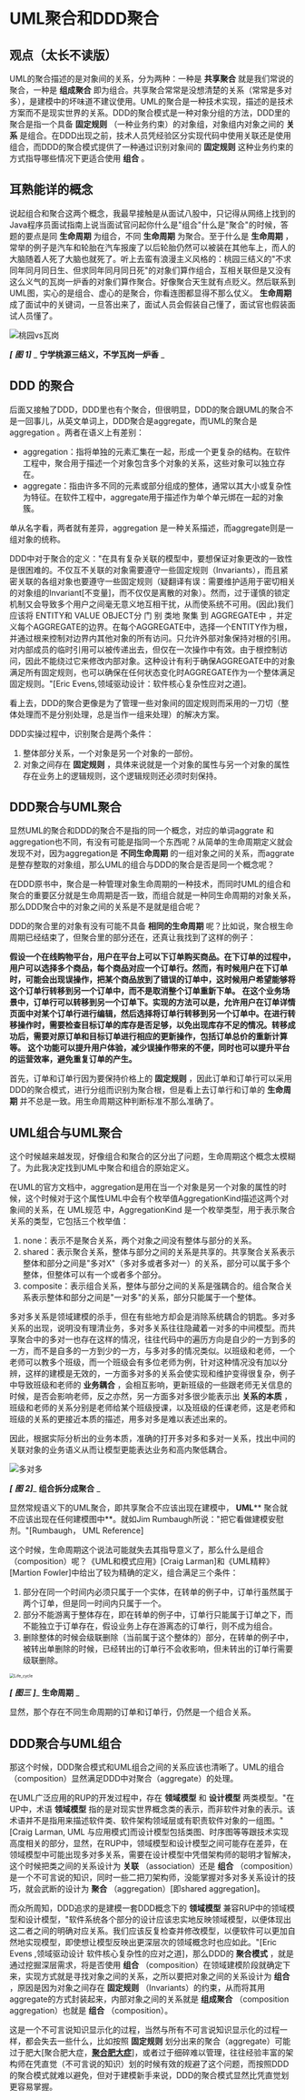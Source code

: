 # UML聚合和DDD聚合

## 观点（太长不读版）

UML的聚合描述的是对象间的关系，分为两种：一种是 **共享聚合** 就是我们常说的聚合，一种是 **组成聚合** 即为组合。共享聚合常常是没想清楚的关系（常常是多对多），是建模中的坏味道不建议使用。UML的聚合是一种技术实现，描述的是技术方案而不是现实世界的关系。DDD的聚合模式是一种对象分组的方法，DDD里的聚合是指一个具备 **固定规则** （一种业务约束）的对象组，对象组内对象之间的 **关系** 是组合。在DDD出现之前，技术人员凭经验区分实现代码中使用关联还是使用组合，而DDD的聚合模式提供了一种通过识别对象间的 **固定规则** 这种业务约束的方式指导哪些情况下更适合使用 **组合** 。

## 耳熟能详的概念

说起组合和聚合这两个概念，我最早接触是从面试八股中，只记得从网络上找到的Java程序员面试指南上说当面试官问起你什么是"组合"什么是"聚合"的时候，答题的要点是同 **生命周期** 为组合，不同 **生命周期** 为聚合。至于什么是 **生命周期** ，常举的例子是汽车和轮胎在汽车报废了以后轮胎仍然可以被装在其他车上，而人的大脑随着人死了大脑也就死了。听上去蛮有浪漫主义风格的：桃园三结义的"不求同年同月同日生、但求同年同月同日死"的对象们算作组合，互相关联但是又没有这么义气的瓦岗一炉香的对象们算作聚合。好像聚合天生就有点贬义。然后联系到UML图，实心的是组合、虚心的是聚合，你看连图都显得不那么仗义。 **生命周期** 成了面试中的关键词，一旦答出来了，面试人员会假装自己懂了，面试官也假装面试人员懂了。

![桃园vs瓦岗](./组合与聚合.assets/桃园vs瓦岗.png)

_**[** __**图**__ **1]**_ _ **宁学桃源三结义，不学瓦岗一炉香** _

## DDD 的聚合

后面又接触了DDD，DDD里也有个聚合，但很明显，DDD的聚合跟UML的聚合不是一回事儿，从英文单词上，DDD聚合是aggregate，而UML的聚合是aggregation 。两者在语义上有差别：

- aggregation：指将单独的元素汇集在一起，形成一个更复杂的结构。在软件工程中，聚合用于描述一个对象包含多个对象的关系，这些对象可以独立存在。
- aggregate：指由许多不同的元素或部分组成的整体，通常以其大小或复杂性为特征。在软件工程中，aggregate用于描述作为单个单元绑在一起的对象簇。

单从名字看，两者就有差异，aggregation 是一种关系描述，而aggregate则是一组对象的统称。

DDD中对于聚合的定义："在具有复杂关联的模型中，要想保证对象更改的一致性是很困难的。不仅互不关联的对象需要遵守一些固定规则（Invariants），而且紧密关联的各组对象也要遵守一些固定规则（疑翻译有误：需要维护适用于密切相关的对象组的Invariant[不变量]，而不仅仅是离散的对象）。然而，过于谨慎的锁定机制又会导致多个用户之间毫无意义地互相干扰，从而使系统不可用。(因此)我们应该将 ENTITY和 VALUE OBJECT分 门 别 类地 聚集 到 AGGREGATE中 ，并定义每个AGGREGATE的边界。在每个AGGREGATE中，选择一个ENTITY作为根，并通过根来控制对边界内其他对象的所有访问。只允许外部对象保持对根的引用。对内部成员的临时引用可以被传递出去，但仅在一次操作中有效。由于根控制访问，因此不能绕过它来修改内部对象。这种设计有利于确保AGGREGATE中的对象满足所有固定规则，也可以确保在任何状态变化时AGGREGATE作为一个整体满足固定规则。"[Eric Evens,领域驱动设计：软件核心复杂性应对之道]。

看上去，DDD的聚合更像是为了管理一些对象间的固定规则而采用的一刀切（整体处理而不是分别处理，总是当作一组来处理）的解决方案。

DDD实操过程中，识别聚合是两个条件：

1. 整体部分关系，一个对象是另一个对象的一部份。
2. 对象之间存在 **固定规则** ，具体来说就是一个对象的属性与另一个对象的属性存在业务上的逻辑规则，这个逻辑规则还必须时刻保持。

## DDD聚合与UML聚合

显然UML的聚合和DDD的聚合不是指的同一个概念，对应的单词aggrate 和aggregation也不同，有没有可能是指同一个东西呢？从简单的生命周期定义就会发现不对，因为aggregation是 **不同生命周期** 的一组对象之间的关系，而aggrate是整存整取的对象组，那么UML的组合与DDD的聚合是否是同一个概念呢？

在DDD原书中，聚合是一种管理对象生命周期的一种技术，而同时UML的组合和聚合的重要区分就是生命周期是否一致，而组合就是一种同生命周期的对象关系，那么DDD聚合中的对象之间的关系是不是就是组合呢？

DDD的聚合里的对象有没有可能不具备 **相同的生命周期** 呢？比如说，聚合根生命周期已经结束了，但聚合里的部分还在，还真让我找到了这样的例子：

**假设一个在线购物平台，用户在平台上可以下订单购买商品。在下订单的过程中，用户可以选择多个商品，每个商品对应一个订单行。然而，有时候用户在下订单时，可能会出现误操作，把某个商品放到了错误的订单中，这时候用户希望能够将这个订单行转移到另一个订单中，而不是取消整个订单重新下单。**
**在这个业务场景中，订单行可以转移到另一个订单下。实现的方法可以是，允许用户在订单详情页面中对某个订单行进行编辑，然后选择将订单行转移到另一个订单中。在进行转移操作时，需要检查目标订单的库存是否足够，以免出现库存不足的情况。转移成功后，需要对原订单和目标订单进行相应的更新操作，包括订单总价的重新计算等。**
**这个功能可以提升用户体验，减少误操作带来的不便，同时也可以提升平台的运营效率，避免重复订单的产生。**

首先，订单和订单行因为要保持价格上的 **固定规则** ，因此订单和订单行可以采用DDD的聚合模式，进行分组而识别为聚合根，但是看上去订单行和订单的 **生命周期** 并不总是一致。用生命周期这种判断标准不那么准确了。

## UML组合与UML聚合

这个时候越来越发现，好像组合和聚合的区分出了问题，生命周期这个概念太模糊了。为此我决定找到UML中聚合和组合的原始定义。

在UML的官方文档中，aggregation是用在当一个对象是另一个对象的属性的时候，这个时候对于这个属性UML中会有个枚举值AggregationKind描述这两个对象间的关系，在 UML规范 中，AggregationKind 是一个枚举类型，用于表示聚合关系的类型，它包括三个枚举值：

1. none：表示不是聚合关系，两个对象之间没有整体与部分的关系。
2. shared：表示聚合关系，整体与部分之间的关系是共享的。共享聚合关系表示整体和部分之间是"多对X"（多对多或者多对一）的关系，部分可以属于多个整体，但整体可以有一个或者多个部分。
3. composite：表示组合关系，整体与部分之间的关系是强耦合的。组合聚合关系表示整体和部分之间是"一对多"的关系，部分只能属于一个整体。

多对多关系是领域建模的杀手，但在有些地方却会是消除系统耦合的钥匙。多对多关系的出现，说明没有理清业务，多对多关系往往隐藏着一对多的中间模型。而共享聚合中的多对一也存在这样的情况，往往代码中的遍历方向是自少的一方到多的一方，而不是自多的一方到少的一方，与多对多的情况类似。以班级和老师，一个老师可以教多个班级，而一个班级会有多位老师为例，针对这种情况没有加以分辨，这样的建模是无效的，一方面多对多的关系会使实现和维护变得很复杂，例子中导致班级和老师的 **业务耦合** ，会相互影响，更新班级的一些跟老师无关信息的时候，是否会影响老师，反之亦然，另一方面多对多很少能表示出 **关系的本质** ，班级和老师的关系分别是老师给某个班级授课，以及班级的任课老师，这是老师和班级的关系的更接近本质的描述，用多对多是难以表述出来的。

因此，根据实际分析出的业务本质，准确的打开多对多和多对一关系，找出中间的关联对象的业务语义从而让模型更能表达业务和高内聚低耦合。

![多对多](组合与聚合.assets/多对多.png)

_**[** __**图**__ **2]**__ **组合拆分成聚合** _

显然常规语义下的UML聚合，即共享聚合不应该出现在建模中， **UML**** 聚合就不应该出现在任何建模图中**。就如Jim Rumbaugh所说："把它看做建模安慰剂。"[Rumbaugh， UML Reference]

这个时候，生命周期这个说法可能就失去其指导意义了，那么什么是组合（composition）呢？《UML和模式应用》[Craig Larman]和《UML精粹》[Martion Fowler]中给出了较为精确的定义，组合满足三个条件：

1. 部分在同一个时间内必须只属于一个实体，在转单的例子中，订单行虽然属于两个订单，但是同一时间内只属于一个。
2. 部分不能游离于整体存在，即在转单的例子中，订单行只能属于订单之下，而不能独立于订单存在，假设业务上存在游离态的订单行，则不成为组合。
3. 删除整体的时候会级联删除（当前属于这个整体的）部分，在转单的例子中，被转出单删除的时候，已经转出的订单行不会收影响，但未转出的订单行需要级联删除。

<img src="组合与聚合.assets/life_cycle.png" alt="Life_cycle" style="zoom:50%;" />

_**[** __**图三**__ **]**__ **生命周期** _

显然，那个存在不同生命周期的订单和订单行，仍然是一个组合关系。

## DDD聚合与UML组合

那这个时候，DDD聚合模式和UML组合之间的关系应该也清晰了。UML的组合（composition）显然满足DDD中对聚合（aggregate）的处理。

在UML广泛应用的RUP的开发过程中，存在 **领域模型** 和 **设计模型** 两类模型。"在UP中，术语 **领域模型** 指的是对现实世界概念类的表示，而非软件对象的表示。该术语并不是指用来描述软件类、软件架构领域层或有职责软件对象的一组图。"[Craig Larman, UML 与应用模式]而设计模型包括类图、时序图等等跟技术实现高度相关的部分，显然，在RUP中，领域模型和设计模型之间可能存在差异，在领域模型中可能出现多对多关系，需要在设计模型中凭借架构师的聪明才智解决，这个时候把类之间的关系设计为 **关联** （association）还是 **组合** （composition）是一个不可言说的知识，同时一些二把刀架构师，没能掌握对多对多关系设计的技巧，就会武断的设计为 **聚合** （aggregation）[即shared aggregation]。

而众所周知，DDD追求的是建模一套DDD概念下的 **领域模型** 兼容RUP中的领域模型和设计模型，"软件系统各个部分的设计应该忠实地反映领域模型，以便体现出这二者之间的明确对应关系。我们应该反复检查并修改模型，以便软件可以更加自然地实现模型，即使想让模型反映出更深层次的领域概念时也应如此。"[Eric Evens ,领域驱动设计 软件核心复杂性的应对之道]，那么DDD的 **聚合模式** ，就是通过挖掘深层需求，将是否使用 **组合** （composition）在领域建模阶段就确定下来，实现方式就是寻找对象之间的关系，之所以要把对象之间的关系设计为 **组合** ，原因是因为对象之间存在 **固定规则** （Invariants）的约束，从而将其用aggregate的方式封装起来，内部对象之间的关系就是 **组成聚合** （composition aggregation）也就是 **组合** （composition）。

这是一个不可言说知识显示化的过程，当然与所有不可言说知识显示化的过程一样，都会失去一些什么，比如按照 **固定规则** 划分出来的聚合（aggregate）可能过于肥大[聚合肥大症，[**聚合肥大症**](https://mp.weixin.qq.com/s/kguIYUpMDkm-u8Arud0stw)]，或者过于细碎难以管理，往往经验丰富的架构师在凭直觉（不可言说的知识）划的时候有效的规避了这个问题，而按照DDD的聚合模式就难以避免，但对于建模新手来说，DDD的聚合模式显然比凭直觉划更容易掌握。